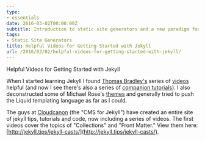 ```yaml
---
type:
- essentials
date: 2016-03-02T00:00:00Z
subtitle: Introduction to static site generators and a new paradigm for building websites
tags:
- Static Site Generators
title: Helpful Videos for Getting Started with Jekyll
url: /2016/03/02/helpful-videos-for-getting-started-with-jekyll/
---
```


Helpful Videos for Getting Started with Jekyll

When I started learning Jekyll I found [Thomas Bradley's](https://learn-the-web.algonquindesign.ca/topics/jekyll/) series of [videos](https://www.youtube.com/playlist?list=PLWjCJDeWfDdfVEcLGAfdJn_HXyM4Y7_k-) helpful (and now I see there's also a series of [companion tutorials](https://learn-the-web.algonquindesign.ca/topics/jekyll/)). I also deconstructed some of Michael Rose's [themes](https://mademistakes.com/work/jekyll-themes/) and generally tried to push the Liquid templating language as far as I could.

The guys at [Cloudcanon](http://cloudcannon.com/) (the "CMS for Jekyll") have created an entire site of jekyll tips, tutorials and code, now including a series of videos. The first videos cover the topics of "Collections" and "Front Matter." View them here: [http://jekyll.tips/jekyll-casts/](http://jekyll.tips/jekyll-casts/).
